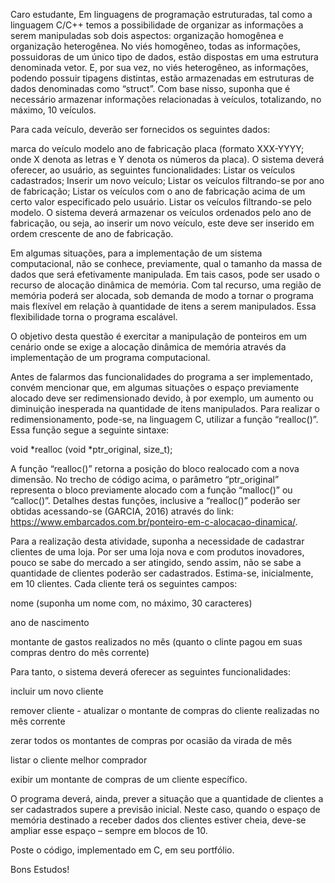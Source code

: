 Caro estudante, Em linguagens de programação estruturadas, tal como a linguagem C/C++ temos a possibilidade de organizar as informações a serem manipuladas sob dois aspectos: organização homogênea e organização heterogênea. No viés homogêneo, todas as informações, possuidoras de um único tipo de dados, estão dispostas em uma estrutura denominada vetor. E, por sua vez, no viés heterogêneo, as informações, podendo possuir tipagens distintas, estão armazenadas em estruturas de dados denominadas como “struct”. Com base nisso, suponha que é necessário armazenar informações relacionadas à veículos, totalizando, no máximo, 10 veículos.

Para cada veículo, deverão ser fornecidos os seguintes dados:

marca do veículo
modelo
ano de fabricação
placa (formato XXX-YYYY; onde X denota as letras e Y denota os números da placa).
O sistema deverá oferecer, ao usuário, as seguintes funcionalidades:
Listar os veículos cadastrados;
Inserir um novo veículo;
Listar os veículos filtrando-se por ano de fabricação;
Listar os veículos com o ano de fabricação acima de um certo valor especificado pelo usuário.
Listar os veículos filtrando-se pelo modelo.
O sistema deverá armazenar os veículos ordenados pelo ano de fabricação, ou seja, ao inserir um novo veículo, este deve ser inserido em ordem crescente de ano de fabricação.

Em algumas situações, para a implementação de um sistema computacional, não se conhece, previamente, qual o tamanho da massa de dados que será efetivamente manipulada. Em tais casos, pode ser usado o recurso de alocação dinâmica de memória. Com tal recurso, uma região de memória poderá ser alocada, sob demanda de modo a tornar o programa mais flexível em relação à quantidade de itens a serem manipulados. Essa flexibilidade torna o programa escalável.



O objetivo desta questão é exercitar a manipulação de ponteiros em um cenário onde se exige a alocação dinâmica de memória através da implementação de um programa computacional.

Antes de falarmos das funcionalidades do programa a ser implementado, convém mencionar que, em algumas situações o espaço previamente alocado deve ser redimensionado devido, à por exemplo, um aumento ou diminuição inesperada na quantidade de itens manipulados. Para realizar o redimensionamento, pode-se, na linguagem C, utilizar a função “realloc()”. Essa função segue a seguinte sintaxe:

void *realloc (void *ptr_original, size_t);

A função “realloc()” retorna a posição do bloco realocado com a nova dimensão. No trecho de código acima, o parâmetro “ptr_original” representa o bloco previamente alocado com a função “malloc()” ou “calloc()”. Detalhes destas funções, inclusive a “realloc()” poderão ser obtidas acessando-se (GARCIA, 2016) através do link: <https://www.embarcados.com.br/ponteiro-em-c-alocacao-dinamica/>.

Para a realização desta atividade, suponha a necessidade de cadastrar clientes de uma loja. Por ser uma loja nova e com produtos inovadores, pouco se sabe do mercado a ser atingido, sendo assim, não se sabe a quantidade de clientes poderão ser cadastrados. Estima-se, inicialmente, em 10 clientes. Cada cliente terá os seguintes
campos:

nome (suponha um nome com, no máximo, 30 caracteres)

ano de nascimento

montante de gastos realizados no mês (quanto o clinte pagou em suas compras dentro do mês corrente)

Para tanto, o sistema deverá oferecer as seguintes funcionalidades:

incluir um novo cliente

remover cliente - atualizar o montante de compras do cliente realizadas no mês corrente

zerar todos os montantes de compras por ocasião da virada de mês

listar o cliente melhor comprador

exibir um montante de compras de um cliente específico.

O programa deverá, ainda, prever a situação que a quantidade de clientes a ser cadastrados supere a previsão inicial. Neste caso, quando o espaço de memória destinado a receber dados dos clientes estiver cheia, deve-se ampliar esse espaço – sempre em blocos de 10.

Poste o código, implementado em C, em seu portfólio.

Bons Estudos!